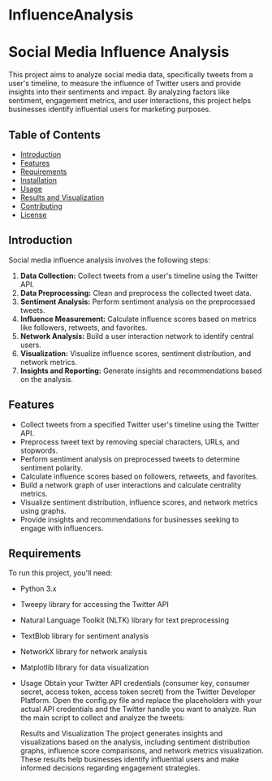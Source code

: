# InfluenceAnalysis
# Social Media Influence Analysis

This project aims to analyze social media data, specifically tweets from a user's timeline, to measure the influence of Twitter users and provide insights into their sentiments and impact. By analyzing factors like sentiment, engagement metrics, and user interactions, this project helps businesses identify influential users for marketing purposes.

## Table of Contents

- [Introduction](#introduction)
- [Features](#features)
- [Requirements](#requirements)
- [Installation](#installation)
- [Usage](#usage)
- [Results and Visualization](#results-and-visualization)
- [Contributing](#contributing)
- [License](#license)

## Introduction

Social media influence analysis involves the following steps:
1. **Data Collection:** Collect tweets from a user's timeline using the Twitter API.
2. **Data Preprocessing:** Clean and preprocess the collected tweet data.
3. **Sentiment Analysis:** Perform sentiment analysis on the preprocessed tweets.
4. **Influence Measurement:** Calculate influence scores based on metrics like followers, retweets, and favorites.
5. **Network Analysis:** Build a user interaction network to identify central users.
6. **Visualization:** Visualize influence scores, sentiment distribution, and network metrics.
7. **Insights and Reporting:** Generate insights and recommendations based on the analysis.

## Features

- Collect tweets from a specified Twitter user's timeline using the Twitter API.
- Preprocess tweet text by removing special characters, URLs, and stopwords.
- Perform sentiment analysis on preprocessed tweets to determine sentiment polarity.
- Calculate influence scores based on followers, retweets, and favorites.
- Build a network graph of user interactions and calculate centrality metrics.
- Visualize sentiment distribution, influence scores, and network metrics using graphs.
- Provide insights and recommendations for businesses seeking to engage with influencers.

## Requirements

To run this project, you'll need:

- Python 3.x
- Tweepy library for accessing the Twitter API
- Natural Language Toolkit (NLTK) library for text preprocessing
- TextBlob library for sentiment analysis
- NetworkX library for network analysis
- Matplotlib library for data visualization
- Usage
Obtain your Twitter API credentials (consumer key, consumer secret, access token, access token secret) from the Twitter Developer Platform.
Open the config.py file and replace the placeholders with your actual API credentials and the Twitter handle you want to analyze.
Run the main script to collect and analyze the tweets:
                                                                                                                                                    
    Results and Visualization
The project generates insights and visualizations based on the analysis, including sentiment distribution graphs, influence score comparisons, and network metrics visualization. These results help businesses identify influential users and make informed decisions regarding engagement strategies. 


